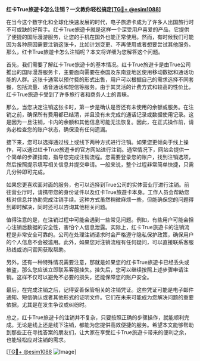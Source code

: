 **红卡True旅遊卡怎么注销？一文教你轻松搞定[[TG💪+ @esim1088](https://t.me/s/esim1088)]**

在当今这个数字化和全球化快速发展的时代，电子旅游卡成为了许多人出国旅行时不可或缺的好帮手。红卡True旅遊卡就是这样一个深受用户喜爱的产品，它提供了便捷的国际漫游服务，让您的手机在国外也能正常使用。然而，有时候我们可能因为各种原因需要注销这张卡，比如计划变更、不再使用或者想要尝试其他服务。那么，红卡True旅遊卡怎么注销呢？本文将详细为您解答这个问题。

首先，我们需要了解红卡True旅遊卡的基本情况。红卡True旅遊卡是由True公司推出的国际漫游服务卡，主要面向需要在泰国及东南亚地区使用移动数据和通话功能的人群。这张卡通常以预付费的形式出售，用户可以根据自己的需求选择不同套餐，包括流量、语音通话和短信等服务。由于其灵活的计费方式和较高的性价比，红卡True旅遊卡受到了许多旅行者和商务人士的青睐。

那么，当您决定注销这张卡时，第一步是确认是否还有未使用的余额或服务。在注销之前，确保所有费用都已结清，并且没有未完成的通话记录或数据使用记录。这是因为一旦注销，卡内的余额和其他信息可能无法恢复。因此，在正式操作前，请务必检查您的账户状态，确保没有任何遗漏。

接下来，您可以选择通过线上或线下两种方式进行注销。如果您更倾向于线上操作，可以通过红卡True旅遊卡的官方网站进行注销。通常情况下，网站会提供一个简单的步骤指南，指导您完成注销流程。您需要登录您的账户，找到注销选项，然后按照提示填写相关信息并提交申请。一般来说，整个过程非常简单快捷，只需几分钟即可完成。

如果您更喜欢面对面的服务，也可以选择到True公司的实体营业厅进行注销。前往营业厅时，请携带您的身份证件以及红卡True旅遊卡本身。工作人员会帮助您核对信息并协助完成注销手续。这种方式虽然稍微麻烦一些，但能确保您的问题得到即时解决，同时还可以咨询其他相关问题。

值得注意的是，在注销过程中可能会遇到一些常见问题。例如，有些用户可能会担心注销后数据的安全性，害怕个人信息泄露。实际上，红卡True旅遊卡的注销流程是非常安全可靠的。公司在处理注销请求时会严格遵守隐私保护政策，确保用户的个人信息不会被滥用。此外，如果您对注销流程有任何疑问，可以直接联系客服热线或访问官网获取帮助。

另外，还有一种特殊情况需要注意，那就是如果您的红卡True旅遊卡已经丢失或被盗，那么您应该立即联系客服挂失。挂失后，您可以继续按照上述步骤申请注销。这样不仅可以避免不必要的损失，还能保障您的账户安全。

最后，在完成注销之后，记得妥善保管相关的注销凭证。这些凭证可能是电子邮件通知、短信确认或者其他形式的证明文件。它们在未来可能成为您解决问题的重要依据，尤其是在发生争议或纠纷时。

总之，红卡True旅遊卡的注销并不复杂，只要按照正确的步骤操作，就能顺利完成。无论是线上还是线下注销，都能为您提供高效便捷的服务。希望本文能够帮助到那些正在寻找答案的朋友们，让大家在享受红卡True旅遊卡带来的便利之余，也能轻松应对注销的需求。

[[TG💪+ @esim1088](https://t.me/s/esim1088) ![Image](https://i.postimg.cc/4NQfJmqS/Snipaste-2025-05-13-00-14-12.png)]